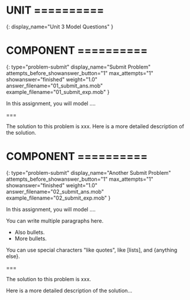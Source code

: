 # UNIT ==========
{:
    display_name="Unit 3 Model Questions"
}

# COMPONENT ==========
{:
    type="problem-submit"
    display_name="Submit Problem"
    attempts_before_showanswer_button="1"
    max_attempts="1"
    showanswer="finished"
    weight="1.0"
    answer_filename="01_submit_ans.mob"
    example_filename="01_submit_exp.mob"
}

In this assignment, you will model .... 

===

The solution to this problem is xxx.
Here is a more detailed description of the solution.

# COMPONENT ==========
{:
    type="problem-submit"
    display_name="Another Submit Problem"
    attempts_before_showanswer_button="1"
    max_attempts="1"
    showanswer="finished"
    weight="1.0"
    answer_filename="02_submit_ans.mob"
    example_filename="02_submit_exp.mob"
}

In this assignment, you will model ....

You can write multiple paragraphs here.

* Also bullets.
* More bullets.

You can use special characters "like quotes", like [lists], and {anything else}.

===

The solution to this problem is xxx.

Here is a more detailed description of the solution...
